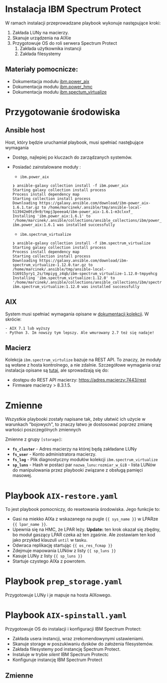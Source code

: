 # Instalacja IBM Spectrum Protect 

W ramach instalacji przeprowadzane playbook wykonuje następujące kroki:

1. Zakłada LUNy na macierzy.
1. Skanuje urządzenia na AIXie 
1. Przygotowuje OS do roli serwera Spectrum Protect
	1. Zakłada użytkownika instancji
	1. Zakłada filesystemy 

## Materiały pomocnicze:

- Dokumentacja modułu [ibm.power_aix](https://ibm.github.io/ansible-power-aix/index.html)
- Dokumentacja modułu [ibm.power_hmc](https://ibm.github.io/ansible-power-hmc/index.html)
- Dokumentacja modułu [ibm.spectum_virtualize](https://docs.ansible.com/ansible/latest/collections/ibm/spectrum_virtualize/index.html)

# Przygotowanie środowiska

## Ansible host

Host, który będzie uruchamiał playbook, musi spełniać nastęþujące wymagania

- Dostęp, najlepiej po kluczach do zarządzanych systemów.
- Posiadać zainstalowane moduły :
	- `ibm.power_aix`

	```
	❯ ansible-galaxy collection install -f ibm.power_aix
	Starting galaxy collection install process
	Process install dependency map
	Starting collection install process
	Downloading https://galaxy.ansible.com/download/ibm-power_aix-1.6.1.tar.gz to /home/marcinek/.ansible/tmp/ansible-local-513942m0tz9n9/tmpj3peeea4/ibm-power_aix-1.6.1-m3clxxf_
	Installing 'ibm.power_aix:1.6.1' to '/home/marcinek/.ansible/collections/ansible_collections/ibm/power_aix'
	ibm.power_aix:1.6.1 was installed successfully
	```

	- `ibm.spectrum_virtualize`

	```
	❯ ansible-galaxy collection install -f ibm.spectrum_virtualize
	Starting galaxy collection install process
	Process install dependency map
	Starting collection install process
	Downloading https://galaxy.ansible.com/download/ibm-spectrum_virtualize-1.12.0.tar.gz to /home/marcinek/.ansible/tmp/ansible-local-516915yry1_2s/tmpiyg_z4qb/ibm-spectrum_virtualize-1.12.0-tmpyehcg
	Installing 'ibm.spectrum_virtualize:1.12.0' to '/home/marcinek/.ansible/collections/ansible_collections/ibm/spectrum_virtualize'
	ibm.spectrum_virtualize:1.12.0 was installed successfully
	```

## AIX

System musi spełniać wymagania opisane w [dokumentacji kolekcji](https://ibm.github.io/ansible-power-aix/requirements.html). W skrócie:

	- AIX 7.1 lub wyższy
	- Python 3. Im nowszy tym lepszy. Ale wmurowany 2.7 też się nadaje!

## Macierz 

Kolekcja `ibm.spectrum_virtulize` bazuje na REST API. To znaczy, że moduły są wołane z hosta kontrolnego, a nie zdalnie. Szczegółowe wymagania oraz instalacja opisane są [tutaj](https://github.com/ansible-collections/ibm.spectrum_virtualize), ale sprowadzają się do:

- dostępu do REST API macierzy: https://adres.macierzy:7443/rest 
- Firmware macierzy > 8.3.1.5.

# Zmienne

Wszystkie playbooki zostały napisane tak, żeby ułatwić ich użycie w warunkach "bojowych", to znaczy łatwo je dostosować poprzez zmianę wartości poszczególnych zmiennych

Zmienne z grupy `[storage]`:

- **`fs_cluster`** - Adres macierzy na której będą zakładane LUNy
- **`fs_user`** - Konto administratora macierzy.
- **`fs_log`** - Plik diagnostyczny modułów kolekcji `ibm.spectrum_virtualize`
- **`sp_luns`** - Hash w postaci par `nazwa_lunu:rozmiar_w_GiB` - lista LUNów do manipulowania przez playbooki związane z obsługą pamięci masowej.


# Playbook `AIX-restore.yaml`

To jest playbook pomocniczy, do resetowania środowiska. Jego funkcjie to:

- Gasi na miekko AIXa z wskazanego na pugle `{{ sys_name }}` w LPARze `{{ lpar_name }}`.
- Upewnia się na HMC, że LPAR leży. **Update:** ten krok okazał się zbędny, bo moduł gaszący LPAR czeka aż ten zgaśnie. Ale zostawiam ten kod jako przykład klauzuli `until` w tasku.
- Odwraca replikację startując `{{ os_res_fcmap }}`
- Zdejmuje mapowania LUNów z listy `{{ sp_luns }}`
- Kasuje LUNy z listy  `{{ sp_luns }}`
- Startuje czystego AIXa z powrotem. 

# Playbook `prep_storage.yaml`

Przygotowuje LUNy i je mapuje na hosta AIXowego.



# Playbook `AIX-spinstall.yaml`

Przygotowuje OS do instalacji i konfiguracji IBM Spectrum Protect:

- Zakłada usera instancji, wraz zrekomendowynymi ustawieniami.
- Skanuje storage w poszukiwaniu dysków do założenia filesystemów.
- Zakłada filesystemy pod instancję Spectrum Protect.
- Instaluje w trybie *silent* IBM Spectrum Protectc
- Konfiguruje instancję IBM Spectrum Protect

## Zmienne

